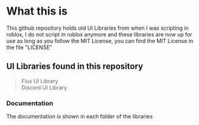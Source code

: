 # What this is
This github repository holds old UI Libraries from when I was scripting in roblox, I do not script in roblox anymore and these libraries are now up for use as long as you follow the MIT License, you can find the MIT License in the file "LICENSE"

## UI Libraries found in this repository
> Flux UI Library <br />
> Discord UI Library <br />

### Documentation
The documentation is shown in each folder of the libraries

